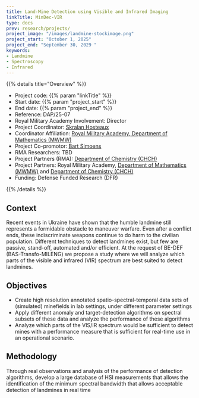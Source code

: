 ```yaml
---
title: Land-Mine Detection using Visible and Infrared Imaging
linkTitle: MinDec-VIR
type: docs
prev: research/projects/
project_image: "/images/landmine-stockimage.png"
project_start: "October 1, 2025"
project_end: "September 30, 2029 "
keywords:
- Landmine
- Spectroscopy
- Infrared
---
```


{{% details title="Overview" %}}

- Project code: {{% param "linkTitle" %}}
- Start date: {{% param "project_start" %}}
- End date: {{% param "project_end" %}}
- Reference: DAP/25-07
- Royal Military Academy Involvement: Director
- Project Coordinator: [Skralan Hosteaux](https://researchportal.rma.ac.be/en/persons/skralan-hosteaux)
- Coordinator Affiliation: [Royal Military Academy, Department of Mathematics (MWMW)](https://researchportal.rma.ac.be/en/organisations/mathematics)
- Project Co-promotor: [Bart Simoens](https://researchportal.rma.ac.be/en/persons/bart-simoens-2)
- RMA Researchers: TBD
- Project Partners (RMA): [Department of Chemistry (CHCH)](https://researchportal.rma.ac.be/en/organisations/chemistry)
- Project Partners: Royal Military Academy, [Department of Mathematics (MWMW)](https://researchportal.rma.ac.be/en/organisations/mathematics) and [Department of Chemistry (CHCH)](https://researchportal.rma.ac.be/en/organisations/chemistry)
- Funding: Defense Funded Research (DFR)

{{% /details %}}

## Context
Recent events in Ukraine have shown that the humble landmine still represents a formidable obstacle to maneuver warfare. Even after a conflict ends, these indiscriminate weapons continue to do harm to the civilian population. Different techniques to detect landmines exist, but few are passive, stand-off, automated and/or efficient. At the request of BE-DEF (BAS-Transfo-MILENG) we propose a study where we will analyze which parts of the visible and infrared (VIR) spectrum are best suited to detect landmines.

## Objectives
- Create high resolution annotated spatio-spectral-temporal data sets of (simulated) minefields in lab settings, under different parameter settings
- Apply different anomaly and target-detection algorithms on spectral subsets of these data and analyze the performance of these algorithms
- Analyze which parts of the VIS/IR spectrum would be sufficient to detect mines with a performance measure that is sufficient for real-time use in an operational scenario.

## Methodology
Through real observations and analysis of the performance of detection algorithms, develop a large database of HSI measurements that allows the identification of the minimum spectral bandwidth that allows acceptable detection of landmines in real time
